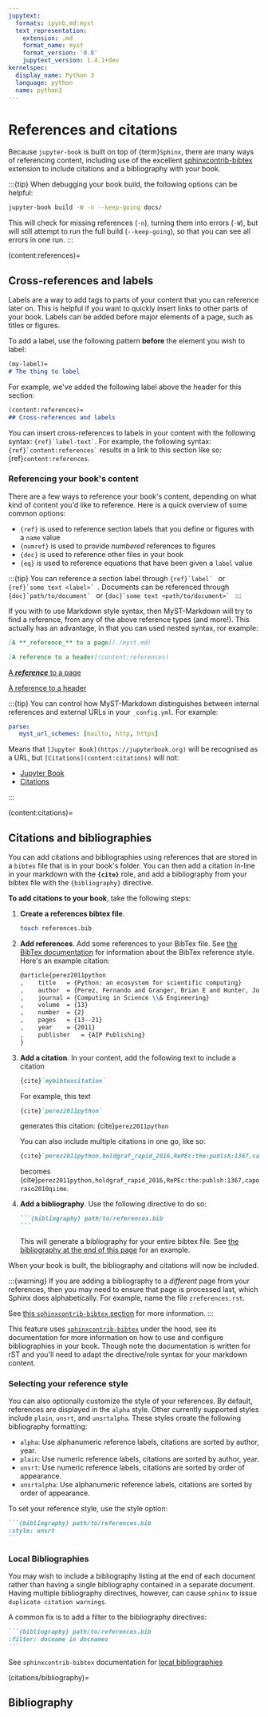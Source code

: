 ```yaml
---
jupytext:
  formats: ipynb,md:myst
  text_representation:
    extension: .md
    format_name: myst
    format_version: '0.8'
    jupytext_version: 1.4.1+dev
kernelspec:
  display_name: Python 3
  language: python
  name: python3
---
```


# References and citations

Because `jupyter-book` is built on top of {term}`Sphinx`,
there are many ways of referencing content, including use of the excellent
[sphinxcontrib-bibtex](https://sphinxcontrib-bibtex.readthedocs.io/en/latest/)
extension to include citations and a bibliography with your book.

:::{tip}
When debugging your book build, the following options can be helpful:

```bash
jupyter-book build -W -n --keep-going docs/
```

This will check for missing references (`-n`), turning them into errors (`-W`),
but will still attempt to run the full build (`--keep-going`),
so that you can see all errors in one run.
:::

(content:references)=
## Cross-references and labels

Labels are a way to add tags to parts of your content that you can reference
later on. This is helpful if you want to quickly insert links to other
parts of your book. Labels can be added before major elements of a page,
such as titles or figures.

To add a label, use the following pattern **before** the element you wish
to label:

```md
(my-label)=
# The thing to label
```

For example, we've added the following label above the header for this section:

```md
(content:references)=
## Cross-references and labels
```

You can insert cross-references to labels in your content with the following syntax: `` {ref}`label-text` ``.
For example, the following syntax: `` {ref}`content:references` `` results in a link to this section like so: {ref}`content:references`.

### Referencing your book's content

There are a few ways to reference your book's content, depending on what kind of
content you'd like to reference. Here is a quick overview of some common options:

* `{ref}` is used to reference section labels that you define or figures with a `name` value
* `{numref}` is used to provide *numbered* references to figures
* `{doc}` is used to reference other files in your book
* `{eq}` is used to reference equations that have been given a `label` value

:::{tip}
You can reference a section label through ``{ref}`label` `` or ``{ref}`some text <label>` ``.
Documents can be referenced through ``{doc}`path/to/document` `` or ``{doc}`some text <path/to/document>` ``
:::

If you with to use Markdown style syntax, then MyST-Markdown will try to find a reference,
from any of the above reference types (and more!).
This actually has an advantage, in that you can used nested syntax, ror example:

```md
[A **_reference_** to a page](./myst.md)

[A reference to a header](content:references)
```

[A **_reference_** to a page](./myst.md)

[A reference to a header](content:references)

:::{tip}
You can control how MyST-Markdown distinguishes between internal references and external URLs in your `_config.yml`.
For example:

```yaml
parse:
   myst_url_schemes: [mailto, http, https]
```

Means that `[Jupyter Book](https://jupyterbook.org)` will be recognised as a URL, but `[Citations](content:citations)` will not:

* [Jupyter Book](https://jupyterbook.org)
* [Citations](content:citations)

:::

(content:citations)=
## Citations and bibliographies

You can add citations and bibliographies using references that are stored in a `bibtex` file that is in your book's folder. You can then add a citation in-line in your markdown with the **`{cite}`** role, and add a bibliography from your bibtex file with the `{bibliography}` directive.

**To add citations to your book**, take the following steps:

1. **Create a references bibtex file**.

   ```bash
   touch references.bib
   ```

2. **Add references**. Add some references to your BibTex file. See
   [the BibTex documentation](http://www.bibtex.org/Using/) for information about
   the BibTex reference style. Here's an example citation:

   ```latex
   @article{perez2011python
   ,	title	= {Python: an ecosystem for scientific computing}
   ,	author	= {Perez, Fernando and Granger, Brian E and Hunter, John D}
   ,	journal	= {Computing in Science \\& Engineering}
   ,	volume	= {13}
   ,	number	= {2}
   ,	pages	= {13--21}
   ,	year	= {2011}
   ,	publisher	= {AIP Publishing}
   }
   ```

3. **Add a citation**. In your content, add the following text to include a citation

   ```md
   {cite}`mybibtexcitation`
   ```

   For example, this text

   ```md
   {cite}`perez2011python`
   ```

   generates this citation: {cite}`perez2011python`

   You can also include multiple citations in one go, like so:

   ```md
   {cite}`perez2011python,holdgraf_rapid_2016,RePEc:the:publsh:1367,caporaso2010qiime`
   ```

   becomes {cite}`perez2011python,holdgraf_rapid_2016,RePEc:the:publsh:1367,caporaso2010qiime`.

4. **Add a bibliography**. Use the following directive to do so:

   ````md
   ```{bibliography} path/to/references.bib
   ```
   ````

   This will generate a bibliography for your entire bibtex file. See
   [the bibliography at the end of this page](citations/bibliography) for an example.

When your book is built, the bibliography and citations will now be included.

:::{warning}
If you are adding a bibliography to a *different* page from your references, then
you may need to ensure that page is processed last, which Sphinx does alphabetically.
For example, name the file `zreferences.rst`.

See [this `sphinxcontrib-bibtex` section](https://sphinxcontrib-bibtex.readthedocs.io/en/latest/usage.html#unresolved-citations-across-documents)
for more information.
:::

This feature uses [`sphinxcontrib-bibtex`](https://sphinxcontrib-bibtex.readthedocs.io/en/latest/usage.html#roles-and-directives)
under the hood, see its documentation for more information on how to use and configure
bibliographies in your book. Though note the documentation
is written for rST and you'll need to adapt the directive/role syntax for your
markdown content.

### Selecting your reference style

You can also optionally customize the style of your references.
By default, references are displayed in the `alpha` style.
Other currently supported styles include `plain`, `unsrt`, and `unsrtalpha`.
These styles create the following bibliography formatting:

* `alpha`: Use alphanumeric reference labels, citations are sorted by author, year.
* `plain`: Use numeric reference labels, citations are sorted by author, year.
* `unsrt`: Use numeric reference labels, citations are sorted by order of appearance.
* `unsrtalpha`: Use alphanumeric reference labels, citations are sorted by order of appearance.

To set your reference style, use the style option:

````md
```{bibliography} path/to/references.bib
:style: unsrt
```
````

### Local Bibliographies

You may wish to include a bibliography listing at the end of each document
rather than having a single bibliography contained in a separate document.
Having multiple bibliography directives, however, can cause `sphinx` to issue
`duplicate citation warnings`.

A common fix is to add a filter to the bibliography directives:

````md
```{bibliography} path/to/references.bib
:filter: docname in docnames
```
````

See `sphinxcontrib-bibtex` documentation for [local bibliographies](https://sphinxcontrib-bibtex.readthedocs.io/en/latest/usage.html#section-local-bibliographies)

(citations/bibliography)=
## Bibliography

```{bibliography} ../references.bib
```
